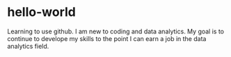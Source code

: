 # hello-world

Learning to use github. I am new to coding and data analytics.
My goal is to continue to develope my skills to the point I can earn a job in the data analytics field.
